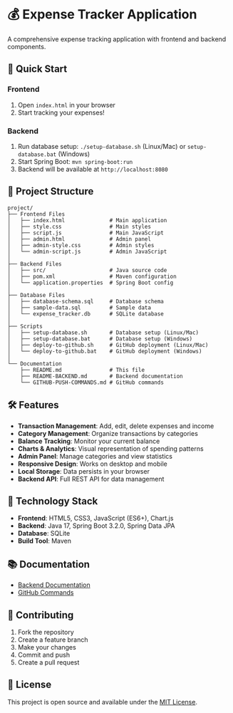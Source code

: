 # 💰 Expense Tracker Application

A comprehensive expense tracking application with frontend and backend components.

## 🚀 Quick Start

### Frontend
1. Open `index.html` in your browser
2. Start tracking your expenses!

### Backend
1. Run database setup: `./setup-database.sh` (Linux/Mac) or `setup-database.bat` (Windows)
2. Start Spring Boot: `mvn spring-boot:run`
3. Backend will be available at `http://localhost:8080`

## 📁 Project Structure

```
project/
├── Frontend Files
│   ├── index.html              # Main application
│   ├── style.css               # Main styles
│   ├── script.js               # Main JavaScript
│   ├── admin.html              # Admin panel
│   ├── admin-style.css         # Admin styles
│   └── admin-script.js         # Admin JavaScript
│
├── Backend Files
│   ├── src/                    # Java source code
│   ├── pom.xml                 # Maven configuration
│   └── application.properties  # Spring Boot config
│
├── Database Files
│   ├── database-schema.sql     # Database schema
│   ├── sample-data.sql         # Sample data
│   └── expense_tracker.db      # SQLite database
│
├── Scripts
│   ├── setup-database.sh       # Database setup (Linux/Mac)
│   ├── setup-database.bat      # Database setup (Windows)
│   ├── deploy-to-github.sh     # GitHub deployment (Linux/Mac)
│   └── deploy-to-github.bat    # GitHub deployment (Windows)
│
└── Documentation
    ├── README.md               # This file
    ├── README-BACKEND.md       # Backend documentation
    └── GITHUB-PUSH-COMMANDS.md # GitHub commands
```

## 🛠️ Features

- **Transaction Management**: Add, edit, delete expenses and income
- **Category Management**: Organize transactions by categories
- **Balance Tracking**: Monitor your current balance
- **Charts & Analytics**: Visual representation of spending patterns
- **Admin Panel**: Manage categories and view statistics
- **Responsive Design**: Works on desktop and mobile
- **Local Storage**: Data persists in your browser
- **Backend API**: Full REST API for data management

## 🔧 Technology Stack

- **Frontend**: HTML5, CSS3, JavaScript (ES6+), Chart.js
- **Backend**: Java 17, Spring Boot 3.2.0, Spring Data JPA
- **Database**: SQLite
- **Build Tool**: Maven

## 📚 Documentation

- [Backend Documentation](README-BACKEND.md)
- [GitHub Commands](GITHUB-PUSH-COMMANDS.md)

## 🤝 Contributing

1. Fork the repository
2. Create a feature branch
3. Make your changes
4. Commit and push
5. Create a pull request

## 📄 License

This project is open source and available under the [MIT License](LICENSE).
